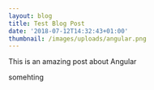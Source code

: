 ```yaml
---
layout: blog
title: Test Blog Post
date: '2018-07-12T14:32:43+01:00'
thumbnail: /images/uploads/angular.png
---
```

This is an amazing post about Angular

somehting
